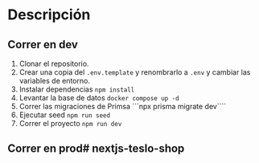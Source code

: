 # Descripción



## Correr en dev


1. Clonar el repositorio.
2. Crear una copia del ```.env.template``` y renombrarlo a ```.env``` y cambiar las variables de entorno.
3. Instalar dependencias ```npm install```
4. Levantar la base de datos ```docker compose up -d```
5. Correr las migraciones de Primsa ```npx prisma migrate dev````
6. Ejecutar seed ```npm run seed```
7. Correr el proyecto ```npm run dev```




## Correr en prod#   n e x t j s - t e s l o - s h o p  
 